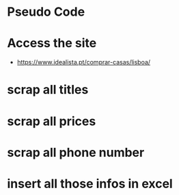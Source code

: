 # Pseudo Code # 

# Access the site
- https://www.idealista.pt/comprar-casas/lisboa/

# scrap all titles
# scrap all prices
# scrap all phone number

# insert all those infos in excel